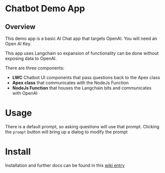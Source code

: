 # Chatbot Demo App

## Overview

This demo app is a basic AI Chat app that targets OpenAI. You will need an Open AI Key.

This app uses Langchain so expansion of functionality can be done without exposing data to OpenAI.

There are three components:

-   **LWC** Chatbot UI components that pass questions back to the Apex class
-   **Apex class** that communicates with the NodeJs Function
-   **NodeJs Function** that houses the Langchain bits and communicates with OpenAI

# Usage

There is a default prompt, so asking questions will use that prompt. Clicking the `prompt` button will bring up a dialog to modify the prompt

# Install

Installation and further docs can be found in this [wiki entry](https://wiki.hq.twilio.com/display/GTMBASFDC/Functions+for+Third+Party+Integration)
